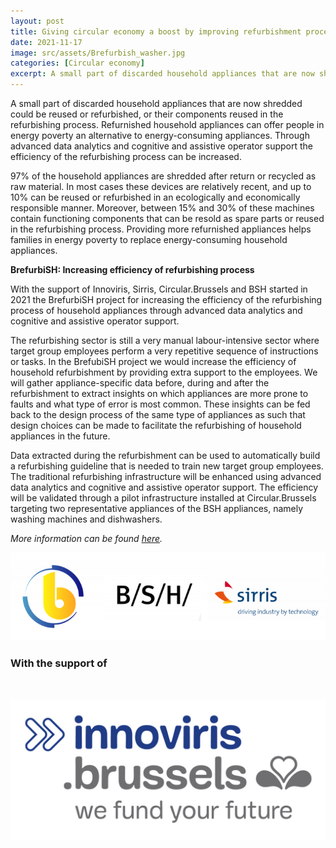```yaml
---
layout: post
title: Giving circular economy a boost by improving refurbishment process of household appliances
date: 2021-11-17
image: src/assets/Brefurbish_washer.jpg
categories: [Circular economy]
excerpt: A small part of discarded household appliances that are now shredded could be reused or refurbished, or their components reused in the refurbishing process. Refurnished household appliances can offer people in energy poverty an alternative to energy-consuming appliances. Through advanced data analytics and cognitive and assistive operator support the efficiency of the refurbishing process can be increased.
---
```

<div class="text-xl text-gray-700 font-semibold">
A small part of discarded household appliances that are now shredded could be reused or refurbished, or their components reused in the refurbishing process. Refurnished household appliances can offer people in energy poverty an alternative to energy-consuming appliances. Through advanced data analytics and cognitive and assistive operator support the efficiency of the refurbishing process can be increased.

97% of the household appliances are shredded after return or recycled as raw material. In most cases these devices are relatively recent, and up to 10% can be reused or refurbished in an ecologically and economically responsible manner. Moreover, between 15% and 30% of these machines contain functioning components that can be resold as spare parts or reused in the refurbishing process. Providing more refurnished appliances helps families in energy poverty to replace energy-consuming household appliances.<em>&nbsp;</em>

<strong>BrefurbiSH: Increasing efficiency of refurbishing process</strong>

With the support of Innoviris, Sirris, Circular.Brussels and BSH started in 2021 the BrefurbiSH project for increasing the efficiency of the refurbishing process of household appliances through advanced data analytics and cognitive and assistive operator support.

The refurbishing sector is still a very manual labour-intensive sector where target group employees perform a very repetitive sequence of instructions or tasks. In the BrefubiSH project we would increase the efficiency of household refurbishment by providing extra support to the employees. We will gather appliance-specific data before, during and after the refurbishment to extract insights on which appliances are more prone to faults and what type of error is most common. These insights can be fed back to the design process of the same type of appliances as such that design choices can be made to facilitate the refurbishing of household appliances in the future.

Data extracted during the refurbishment can be used to automatically build a refurbishing guideline that is needed to train new target group employees. The traditional refurbishing infrastructure will be enhanced using advanced data analytics and cognitive and assistive operator support. The efficiency will be validated through a pilot infrastructure installed at Circular.Brussels targeting two representative appliances of the BSH appliances, namely washing machines and dishwashers.

<p><em>More information can be found&nbsp;<a href="https://elucidatalab.be/projects/increasing-efficiency-refurbishing-process-household-appliances-through-advanced-data-0" rel="noopener" target="_blank">here</a>.&nbsp;</em></p>

<p><img alt="BrefurbiSH_0.png" src="src/assets/BrefurbiSH_0.png" /></p>

<h3>With the support of&nbsp;</h3>

<p>&nbsp;</p>

<p><img alt="RGB_innoviris_we fund your future_MAIN LOGO.jpg" src="src/assets/RGB_innoviris_we fund your future_MAIN LOGO.jpg" /></p>
</div>

